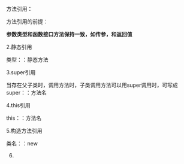 方法引用：

方法引用的前提：

**参数类型和函数接口方法保持一致，如传参，和返回值**





2.静态引用

类型：：静态方法



3.super引用

当存在父子类时，调用方法时，子类调用方法可以用super调用时，可写成super：：方法名



4.this引用

this：：方法名



5.构造方法引用

类名：：new



6.

